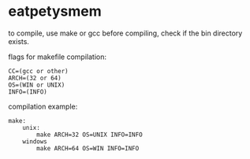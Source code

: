 # eatpetysmem

to compile, use make or gcc
before compiling, check if the bin directory exists.


flags for makefile compilation:

    CC=(gcc or other)
    ARCH=(32 or 64)
    OS=(WIN or UNIX)
    INFO=(INFO)


compilation example:

    make:
        unix:
            make ARCH=32 OS=UNIX INFO=INFO
        windows
            make ARCH=64 OS=WIN INFO=INFO